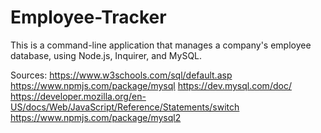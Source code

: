 # Employee-Tracker
This is a command-line application that manages a company's employee database, using Node.js, Inquirer, and MySQL.


Sources:
https://www.w3schools.com/sql/default.asp
https://www.npmjs.com/package/mysql
https://dev.mysql.com/doc/
https://developer.mozilla.org/en-US/docs/Web/JavaScript/Reference/Statements/switch
https://www.npmjs.com/package/mysql2
